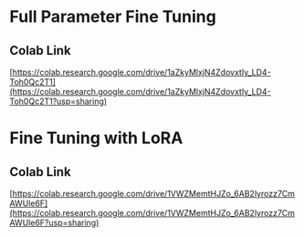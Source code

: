# Full Parameter Fine Tuning
## Colab Link
[https://colab.research.google.com/drive/1aZkyMlxjN4ZdovxtIy_LD4-Toh0Qc2T1](https://colab.research.google.com/drive/1aZkyMlxjN4ZdovxtIy_LD4-Toh0Qc2T1?usp=sharing)
# Fine Tuning with LoRA
## Colab Link
[https://colab.research.google.com/drive/1VWZMemtHJZo_6AB2lyrozz7CmAWUle6F](https://colab.research.google.com/drive/1VWZMemtHJZo_6AB2lyrozz7CmAWUle6F?usp=sharing)
